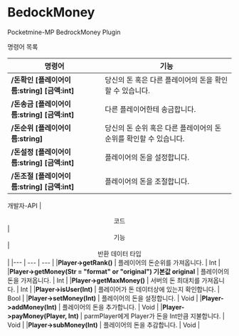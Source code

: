 # BedockMoney
Pocketmine-MP BedrockMoney Plugin

명령어 목록

| <center>명령어</center> | <center>기능</center> |
|--- | --- |
|**/돈확인 [플레이어이름:string] [금액:int]** | 당신의 돈 혹은 다른 플레이어의 돈을 확인할 수 있습니다.|
|**/돈송금 [플레이어이름:string] [금액:int]** | 다른 플레이어한테 송금합니다.|
|**/돈순위 [플레이어이름:string]** | 당신의 돈 순위 혹은 다른 플레이어의 돈 순위를 확인할 수 있습니다.|
|**/돈설정 [플레이어이름:string] [금액:int]** | 플레이어의 돈을 설정합니다.|
|**/돈조절 [플레이어이름:string] [금액:int]** | 플레이어의 돈을 조절합니다.|


개발자-API
| <center>코드</center> | <center>기능</center>| <center>반환 데이터 타입</center> |
|--- | --- | --- |
|**Player->getRank()** | 플레이어의 돈순위를 가져옵니다. | Int |
|**Player->getMoney(Str = "format" or "original") 기본값 original** | 플레이어의 돈을 가져옵니다. | Int |
|**Player->getMaxMoney()** | 서버의 돈 최대치를 가져옵니다. | Int |
|**Player->isUser(Int)** | 플레이어가 돈 데이터상에 있는지 확인합니다. | Bool |
|**Player->setMoney(Int)** | 플레이어의 돈을 설정합니다. | Void |
|**Player->addMoney(Int)** | 플레이어의 돈을 추가합니다. | Void |
|**Player->payMoney(Player, Int)** | parmPlayer에게 Player가 돈을 Int만큼 지불합니다. | Void |
|**Player->subMoney(Int)** | 플레이어의 돈을 추감합니다. | Void |


